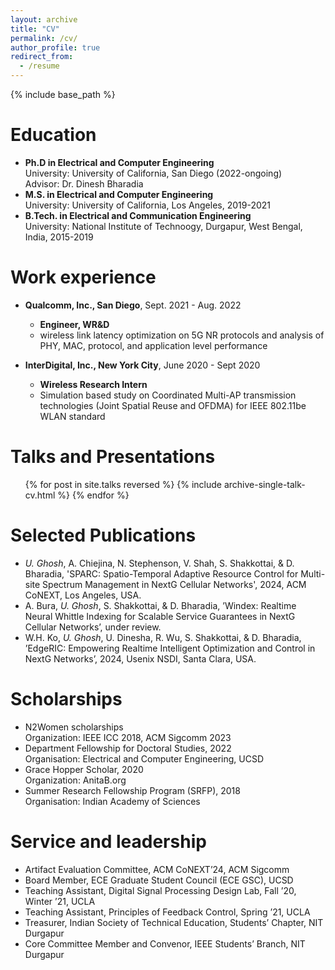 ```yaml
---
layout: archive
title: "CV"
permalink: /cv/
author_profile: true
redirect_from:
  - /resume
---
```


{% include base_path %}

Education
======
* **Ph.D in Electrical and Computer Engineering**  
University: University of California, San Diego (2022-ongoing)      
Advisor: Dr. Dinesh Bharadia   
* **M.S. in Electrical and Computer Engineering**    
University: University of California, Los Angeles, 2019-2021    
* **B.Tech. in Electrical and Communication Engineering**    
University: National Institute of Technoogy, Durgapur, West Bengal, India, 2015-2019 

Work experience
======
* **Qualcomm, Inc., San Diego**, Sept. 2021 - Aug. 2022            
  * **Engineer, WR&D**      
  * wireless link latency optimization on 5G NR protocols and analysis of PHY, MAC, protocol, and application level performance  

* **InterDigital, Inc., New York City**, June 2020 - Sept 2020        
  * **Wireless Research Intern**      
  * Simulation based study on Coordinated Multi-AP transmission technologies (Joint Spatial Reuse and OFDMA) for IEEE 802.11be WLAN standard


<!-- Selected Publications
======

  <ul>{% for post in site.publications reversed %}
    {% include archive-single-cv.html %}
  {% endfor %}</ul> -->



  
Talks and Presentations
======
  <ul>{% for post in site.talks reversed %}
    {% include archive-single-talk-cv.html  %}
  {% endfor %}</ul>

Selected Publications
======
* *U. Ghosh*, A. Chiejina, N. Stephenson, V. Shah, S. Shakkottai, & D. Bharadia, 'SPARC: Spatio-Temporal Adaptive Resource Control for Multi-site Spectrum Management in NextG Cellular Networks', 2024, ACM CoNEXT, Los Angeles, USA.
* A. Bura, *U. Ghosh*, S. Shakkottai, & D. Bharadia, ’Windex: Realtime Neural Whittle Indexing for
Scalable Service Guarantees in NextG Cellular Networks’, under review.
* W.H. Ko, *U. Ghosh*, U. Dinesha, R. Wu, S. Shakkottai, & D. Bharadia, ’EdgeRIC: Empowering
Realtime Intelligent Optimization and Control in NextG Networks’, 2024, Usenix NSDI, Santa Clara, USA.



<!-- Skills
======
* Skill 1
* Skill 2
  * Sub-skill 2.1
  * Sub-skill 2.2
  * Sub-skill 2.3
* Skill 3
   -->
<!-- Teaching
======
  <ul>{% for post in site.teaching reversed %}
    {% include archive-single-cv.html %}
  {% endfor %}</ul>
   -->

Scholarships
============
* N2Women scholarships  
Organization: IEEE ICC 2018, ACM Sigcomm 2023  
* Department Fellowship for Doctoral Studies, 2022  
Organisation: Electrical and Computer Engineering, UCSD  
* Grace Hopper Scholar, 2020  
Organization: AnitaB.org  
* Summer Research Fellowship Program (SRFP), 2018  
Organisation: Indian Academy of Sciences  

Service and leadership
============
* Artifact Evaluation Committee, ACM CoNEXT’24, ACM Sigcomm  
* Board Member, ECE Graduate Student Council (ECE GSC), UCSD  
* Teaching Assistant, Digital Signal Processing Design Lab, Fall ’20, Winter ’21, UCLA  
* Teaching Assistant, Principles of Feedback Control, Spring ’21, UCLA  
* Treasurer, Indian Society of Technical Education, Students’ Chapter, NIT Durgapur  
* Core Committee Member and Convenor, IEEE Students’ Branch, NIT Durgapur  
